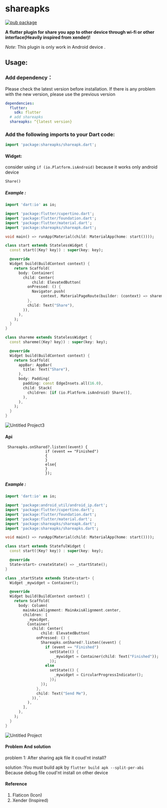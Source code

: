 # shareapks
[![pub package](https://img.shields.io/pub/v/shareapks.svg)](https://pub.dev/packages/shareapks)

**A flutter plugin for share you app to other device through wi-fi or other interface(Heavily inspired from xender)!** </br>

*Note*: This plugin is only work in Android device .
## Usage:

### Add dependency：
Please check the latest version before installation.
If there is any problem with the new version, please use the previous version
```yaml
dependencies:
  flutter:
    sdk: flutter
  # add shareapks
  shareapks: ^{latest version}
```
### Add the following imports to your Dart code:
```dart
import 'package:shareapks/shareapk.dart';
```

#### Widget:
consider using  `if (io.Platform.isAndroid)` because it works only android device
```dart
Share()
```
##### Example :
```dart
import 'dart:io' as io;

import 'package:flutter/cupertino.dart';
import 'package:flutter/foundation.dart';
import 'package:flutter/material.dart';
import 'package:shareapks/shareapk.dart';

void main() => runApp(Material(child: MaterialApp(home: start())));

class start extends StatelessWidget {
  const start({Key? key}) : super(key: key);

  @override
  Widget build(BuildContext context) {
    return Scaffold(
      body: Container(
        child: Center(
            child: ElevatedButton(
          onPressed: () {
            Navigator.push(
                context, MaterialPageRoute(builder: (context) => shareme()));
          },
          child: Text("Share"),
        )),
      ),
    );
  }
}

class shareme extends StatelessWidget {
  const shareme({Key? key}) : super(key: key);

  @override
  Widget build(BuildContext context) {
    return Scaffold(
      appBar: AppBar(
        title: Text("Share"),
      ),
      body: Padding(
        padding: const EdgeInsets.all(16.0),
        child: Stack(
          children: [if (io.Platform.isAndroid) Share()],
        ),
      ),
    );
  }
}

```

![Untitled Project3](https://user-images.githubusercontent.com/22430922/134879148-3fdcabcd-4550-4778-960b-e6d8bc37b098.gif)

#### Api
```
 Shareapks.onShared?.listen((event) {
                  if (event == "Finished")
                  {
                  }
                  else{
                  }
                  });
```

##### Example :
```dart 
import 'dart:io' as io;

import 'package:android_util/android_ip.dart';
import 'package:flutter/cupertino.dart';
import 'package:flutter/foundation.dart';
import 'package:flutter/material.dart';
import 'package:shareapks/shareapk.dart';
import 'package:shareapks/shareapks.dart';

void main() => runApp(Material(child: MaterialApp(home: start())));

class start extends StatefulWidget {
  const start({Key? key}) : super(key: key);

  @override
  State<start> createState() => _startState();
}

class _startState extends State<start> {
  Widget _mywidget = Container();

  @override
  Widget build(BuildContext context) {
    return Scaffold(
      body: Column(
        mainAxisAlignment: MainAxisAlignment.center,
        children: [
          _mywidget,
          Container(
            child: Center(
                child: ElevatedButton(
              onPressed: () {
                Shareapks.onShared?.listen((event) {
                  if (event == "Finished")
                    setState(() {
                      _mywidget = Container(child: Text("Finished"));
                    });
                  else
                    setState(() {
                      _mywidget = CircularProgressIndicator();
                    });
                });
              },
              child: Text("Send Me"),
            )),`
          ),
        ],
      ),
    );
  }
}
```

![Untitled Project](https://user-images.githubusercontent.com/22430922/134873510-585c1bbb-1e76-4679-8bd4-92d0cf6f0251.gif)

#### Problem And solution
problem 1: After sharing apk file it coud'nt install? 

solution :You must build apk by `flutter build apk --split-per-abi` Because debug file coud'nt install on other device


#### Reference
1. Flaticon   (Icon)
2. Xender (Inspired)
